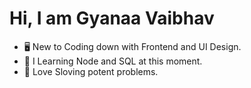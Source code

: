 # Hi, I am Gyanaa Vaibhav

- 🖥 New to Coding down with Frontend and UI Design.
- 📖 I Learning Node and SQL at this moment.
- 🌟 Love Sloving potent problems.
